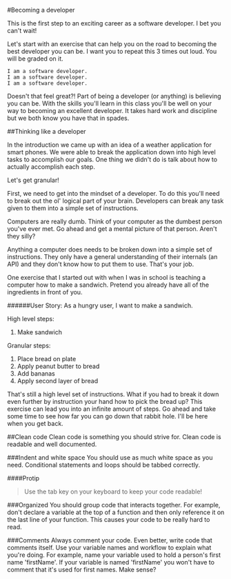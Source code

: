 #Becoming a developer

This is the first step to an exciting career as a software developer. I bet you can't wait!

Let's start with an exercise that can help you on the road to becoming the best developer you can be. 
I want you to repeat this 3 times out loud. You will be graded on it.

    I am a software developer.
    I am a software developer.
    I am a software developer.

Doesn't that feel great?! Part of being a developer (or anything) is believing you can be. With the skills you'll learn in this class you'll be well on your way to becoming an excellent developer. It takes hard work and discipline but we both know you have that in spades.

##Thinking like a developer

In the introduction we came up with an idea of a weather application for smart phones. We were able to break the application down into high level tasks to accomplish our goals. One thing we didn't do is talk about how to actually accomplish each step.

Let's get granular!

First, we need to get into the mindset of a developer. To do this you'll need to break out the ol' logical part of your brain. Developers can break any task given to them into a simple set of instructions.

Computers are really dumb. Think of your computer as the dumbest person you've ever met. Go ahead and get a mental picture of that person. Aren't they silly?

Anything a computer does needs to be broken down into a simple set of instructions. They only have a general understanding of their internals (an API) and they don't know how to put them to use. That's your job.

One exercise that I started out with when I was in school is teaching a computer how to make a sandwich. Pretend you already have all of the ingredients in front of you.

######User Story: As a hungry user, I want to make a sandwich.

High level steps:

1. Make sandwich

Granular steps:

1. Place bread on plate
2. Apply peanut butter to bread
3. Add bananas
4. Apply second layer of bread

That's still a high level set of instructions. What if you had to break it down even further by instruction your hand how to pick the bread up? This exercise can lead you into an infinite amount of steps. Go ahead and take some time to see how far you can go down that rabbit hole. I'll be here when you get back.

##Clean code
Clean code is something you should strive for. Clean code is readable and well documented.

###Indent and white space
You should use as much white space as you need. Conditional statements and loops should be tabbed correctly.

####Protip
>Use the tab key on your keyboard to keep your code readable!

###Organized
You should group code that interacts together. For example, don't declare a variable at the top of a function and then only reference it on the last line of your function. This causes your code to be really hard to read.

###Comments
Always comment your code. Even better, write code that comments itself. Use your variable names and workflow to explain what you're doing. For example, name your variable used to hold a person's first name 'firstName'. If your variable is named 'firstName' you won't have to comment that it's used for first names. Make sense?
